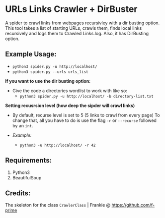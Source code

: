 # URLs Links Crawler + DirBuster
A spider to crawl links from webpages recursivley with a dir busting option.
This tool takes a list of starting URLs, crawls them, finds local links recursively and logs them to Crawled Links.log. Also, it has DirBusting option.

## Example Usage:
  * `python3 spider.py -u http://localhost/`
  * `python3 spider.py --urls urls_list`

  **If you want to use the dir busting option:**

  * Give the code a directories wordlist to work with like so:
    * `python3 spider.py -u http://localhost/ -b directory-list.txt`

  **Setting recusrsion level (how deep the sipder will crawl links)**

  * By default, recurse level is set to 5 (5 links to crawl from every page) To change that, all you have to do is use the flag `-r` or `--recurse` followed by an `int`.

  * *Example:*
    * `python3 -u http://localhost/ -r 42`

## Requirements:
1. Python3
2. BeautifulSoup

## Credits:
 The skeleton for the class `CrawlerClass` | Frankie @ https://github.com/f-prime
